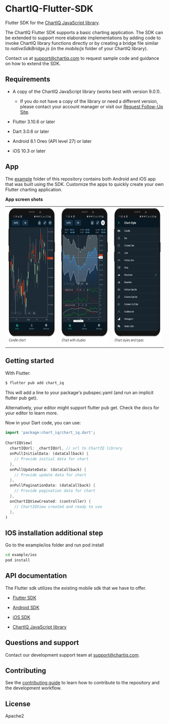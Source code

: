# ChartIQ-Flutter-SDK

Flutter SDK for the [ChartIQ JavaScript library](https://documentation.chartiq.com).

The ChartIQ Flutter SDK supports a basic charting application. The SDK can be extended to support more elaborate implementations by adding code to invoke ChartIQ library functions directly or by creating a bridge file similar to *nativeSdkBridge.js* (in the *mobile/js* folder of your ChartIQ library).

Contact us at <support@chartiq.com> to request sample code and guidance on how to extend the SDK.

## Requirements

- A copy of the ChartIQ JavaScript library (works best with version 9.0.1).
  - If you do not have a copy of the library or need a different version, please contact your account manager or visit our <a href="https://pages.marketintelligence.spglobal.com/ChartIQ-Follow-up-Request.html" target="_blank">Request Follow-Up Site</a>.

- Flutter 3.10.6 or later
- Dart 3.0.6 or later
- Android 8.1 Oreo (API level 27) or later
- iOS 10.3 or later

## App

The [example](https://github.com/ChartIQ/ChartIQ-Flutter-SDK/tree/main/example) folder of this repository contains both Android and iOS app that was built using the SDK. Customize the apps to quickly create your own Flutter charting application.

**App screen shots**

<table>
  <tr>
    <td><img src="https://github.com/ChartIQ/ChartIQ-Android-SDK/blob/main/screenshots/Candle_Chart.png?raw=true" alt="Candle chart" width="200" height="440"/></td>
    <td><img src="https://github.com/ChartIQ/ChartIQ-Android-SDK/blob/main/screenshots/Chart_with_Studies.png?raw=true" alt="Chart with studies" width="200" height="440"/></td>
    <td><img src="https://github.com/ChartIQ/ChartIQ-Android-SDK/blob/main/screenshots/Chart_Styles_and_Types.png?raw=true" alt="Chart styles and types" width="200" height="440"/></td>
  </tr>
</table>

## Getting started

With Flutter:

```bash
$ flutter pub add chart_iq
```

This will add a line to your package's pubspec.yaml (and run an implicit flutter pub get).

Alternatively, your editor might support flutter pub get. Check the docs for your editor to learn more.

Now in your Dart code, you can use:

```dart
import 'package:chart_iq/chart_iq.dart';

ChartIQView(
  chartIQUrl: _chartIQUrl, // url to ChartIQ library
  onPullInitialData: (dataCallback) {
    // Provide initial data for chart
  },
  onPullUpdateData: (dataCallback) {
    // Provide update data for chart
  },
  onPullPaginationData: (dataCallback) {
    // Provide pagination data for chart
  },
  onChartIQViewCreated: (controller) {
    // ChartIQView created and ready to use
  },
)
```

## IOS installation additional step

Go to the example/ios folder and run pod install

```sh
cd example/ios
pod install
```

## API documentation

The Flutter sdk utilizes the existing mobile sdk that we have to offer.

- [Flutter SDK](https://pub.dev/documentation/chart_iq/latest/)

- [Android SDK](https://documentation.chartiq.com/android-sdk/)

- [iOS SDK](https://documentation.chartiq.com/ios-sdk/)

- [ChartIQ JavaScript library](https://documentation.chartiq.com)

## Questions and support

Contact our development support team at <support@chartiq.com>.

## Contributing

See the [contributing guide](CONTRIBUTING.md) to learn how to contribute to the repository and the development workflow.

## License

Apache2